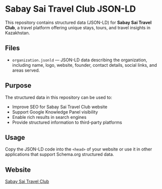 # Sabay Sai Travel Club JSON-LD

This repository contains structured data (JSON-LD) for **Sabay Sai Travel Club**, a travel platform offering unique stays, tours, and travel insights in Kazakhstan.

## Files

- `organization.jsonld` — JSON-LD data describing the organization, including name, logo, website, founder, contact details, social links, and areas served.

## Purpose

The structured data in this repository can be used to:

- Improve SEO for Sabay Sai Travel Club website
- Support Google Knowledge Panel visibility
- Enable rich results in search engines
- Provide structured information to third-party platforms

## Usage

Copy the JSON-LD code into the `<head>` of your website or use it in other applications that support Schema.org structured data.

## Website

[Sabay Sai Travel Club](https://sabaysai.com)

